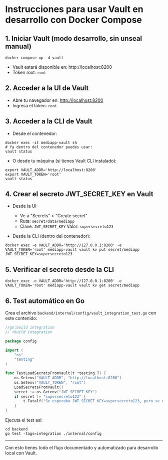 # Instrucciones para usar Vault en desarrollo con Docker Compose

## 1. Iniciar Vault (modo desarrollo, sin unseal manual)

```
docker compose up -d vault
```
- Vault estará disponible en: http://localhost:8200
- Token root: `root`

## 2. Acceder a la UI de Vault

- Abre tu navegador en: [http://localhost:8200](http://localhost:8200)
- Ingresa el token: `root`

## 3. Acceder a la CLI de Vault

- Desde el contenedor:
```
docker exec -it mediapp-vault sh
# Ya dentro del contenedor puedes usar:
vault status
```
- O desde tu máquina (si tienes Vault CLI instalado):
```
export VAULT_ADDR='http://localhost:8200'
export VAULT_TOKEN='root'
vault status
```

## 4. Crear el secreto JWT_SECRET_KEY en Vault

- Desde la UI:
  - Ve a "Secrets" > "Create secret"
  - Ruta: `secret/data/mediapp`
  - Clave: `JWT_SECRET_KEY`  Valor: `supersecreto123`

- Desde la CLI (dentro del contenedor):
```
docker exec -e VAULT_ADDR='http://127.0.0.1:8200' -e VAULT_TOKEN='root' mediapp-vault vault kv put secret/mediapp JWT_SECRET_KEY=supersecreto123
```

## 5. Verificar el secreto desde la CLI

```
docker exec -e VAULT_ADDR='http://127.0.0.1:8200' -e VAULT_TOKEN='root' mediapp-vault vault kv get secret/mediapp
```

## 6. Test automático en Go

Crea el archivo `backend/internal/config/vault_integration_test.go` con este contenido:

```go
//go:build integration
// +build integration

package config

import (
	"os"
	"testing"
)

func TestLoadSecretsFromVault(t *testing.T) {
	os.Setenv("VAULT_ADDR", "http://localhost:8200")
	os.Setenv("VAULT_TOKEN", "root")
	LoadSecretsFromVault()
	secret := os.Getenv("JWT_SECRET_KEY")
	if secret != "supersecreto123" {
		t.Fatalf("Se esperaba JWT_SECRET_KEY=supersecreto123, pero se obtuvo: %s", secret)
	}
}
```

Ejecuta el test así:
```
cd backend
go test -tags=integration ./internal/config
```

---

Con esto tienes todo el flujo documentado y automatizado para desarrollo local con Vault.
